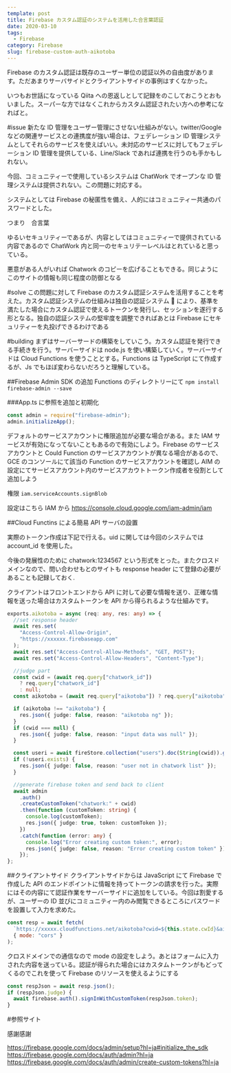 ```yaml
---
template: post
title: Firebase カスタム認証のシステムを活用した合言葉認証
date: 2020-03-10
tags:
  - Firebase
category: Firebase
slug: firebase-custom-auth-aikotoba
---
```


Firebase のカスタム認証は既存のユーザー単位の認証以外の自由度があります。ただあまりサーバサイドとクライアントサイドの事例はすくなかった。

いつもお世話になっている Qiita への恩返しとして記録をのこしておこうとおもいました。スーパーな方ではなくこれからカスタム認証されたい方への参考になればと。

#issue
新たな ID 管理をユーザー管理にさせない仕組みがない。twitter/Google などの関連サービスとの連携度が強い場合は、フェデレーション ID 管理システムとしてそれらのサービスを使えばいい。未対応のサービスに対してもフェデレーション ID 管理を提供している、Line/Slack であれば連携を行うのも手かもしれない。

今回、コミュニティーで使用しているシステムは ChatWork でオープンな ID 管理システムは提供されない。この問題に対応する。

システムとしては Firebase の秘匿性を備え、人的にはコミュニティー共通のパスワードとした。

つまり　合言葉

ゆるいセキュリティーであるが、内容としてはコミュニティーで提供されている内容であるので ChatWork 内と同一のセキュリテーレベルはとれていると思っている。

悪意がある人がいれば Chatwork のコピーを広げることもできる。同じようにこのサイトの情報も同じ程度の防御となる

#solve
この問題に対して Firebase のカスタム認証システムを活用することを考えた。カスタム認証システムの仕組みは独自の認証システム  により、基準を満たした場合にカスタム認証で使えるトークンを発行し、セッションを遂行する形となる。独自の認証システムの堅牢度を調整できればあとは Firebase にセキュリティーを丸投げできるわけである

#building
まずはサーバーサードの構築をしていこう。カスタム認証を発行できる手続きを行う。サーバーサイドは node.js を使い構築していく。サーバーサイドは Cloud Functions を使うこととする。Functions は TypeScript にて作成するが、Js でもほぼ変わらないだろうと理解している。

##Firebase Admin SDK の追加
Functions のディレクトリーにて
`npm install firebase-admin --save`

###App.ts に参照を追加と初期化

```ts
const admin = require("firebase-admin");
admin.initializeApp();
```

デフォルトのサービスアカウントに権限追加が必要な場合がある。また IAM サービスが有効になってないこともあるので有効にしよう。Firebase のサービスアカウントと Could Function のサービスアカウントが異なる場合があるので、GCE のコンソールにて該当の Function のサービスアカウントを確認し AIM の設定にてサービスアカウント内のサービスアカウトトークン作成者を役割として追加しよう

権限 `iam.serviceAccounts.signBlob`

設定はこちら IAM から
https://console.cloud.google.com/iam-admin/iam

##Cloud Functins による簡易 API サーバの設置

実際のトークン作成は下記で行える。uid に関しては今回のシステムでは account_id を使用した。

今後の発展性のために chatwork:1234567 という形式をとった。またクロスドメインなので、問い合わせもとのサイトも response header にて登録の必要があることも記録しておく.

クライアントはフロントエンドから API に対して必要な情報を送り、正確な情報を送った場合はカスタムトークンを API から得られるような仕組みです。

```ts
exports.aikotoba = async (req: any, res: any) => {
  //set response header
  await res.set(
    "Access-Control-Allow-Origin",
    "https://xxxxxx.firebaseapp.com"
  );
  await res.set("Access-Control-Allow-Methods", "GET, POST");
  await res.set("Access-Control-Allow-Headers", "Content-Type");

  //judge part
  const cwid = (await req.query["chatwork_id"])
    ? req.query["chatwork_id"]
    : null;
  const aikotoba = (await req.query["aikotoba"]) ? req.query["aikotoba"] : null;

  if (aikotoba !== "aikotoba") {
    res.json({ judge: false, reason: "aikotoba ng" });
  }
  if (cwid === null) {
    res.json({ judge: false, reason: "input data was null" });
  }

  const useri = await fireStore.collection("users").doc(String(cwid)).get();
  if (!useri.exists) {
    res.json({ judge: false, reason: "user not in chatwork list" });
  }

  //generate firebase token and send back to client
  await admin
    .auth()
    .createCustomToken("chatwork:" + cwid)
    .then(function (customToken: string) {
      console.log(customToken);
      res.json({ judge: true, token: customToken });
    })
    .catch(function (error: any) {
      console.log("Error creating custom token:", error);
      res.json({ judge: false, reason: "Error creating custom token" });
    });
};
```

##クライアントサイド
クライアントサイドからは JavaScript にて Firebase で作成した API のエンドポイントに情報を持ってトークンの請求を行った。実際にはその内容にて認証作業をサーバーサイドに追加をしている。今回は割愛するが、ユーザーの ID 並びにコミュニティー内のみ閲覧できるところにパスワードを設置して入力を求めた。

```js
const resp = await fetch(
  `https://xxxxx.cloudfunctions.net/aikotoba?cwid=${this.state.cwId}&aikotoba=${this.state.aikotoba}`,
  { mode: "cors" }
);
```

クロスドメインでの通信なので mode の設定をしよう。あとはフォームに入力された内容を送っている。認証が得られた場合にはカスタムトークンがもどってくるのでこれを使って Firebase のリソースを使えるようにする

```js
const respJson = await resp.json();
if (respJson.judge) {
  await firebase.auth().signInWithCustomToken(respJson.token);
}
```

#参照サイト

感謝感謝

https://firebase.google.com/docs/admin/setup?hl=ja#initialize_the_sdk
https://firebase.google.com/docs/auth/admin?hl=ja
https://firebase.google.com/docs/auth/admin/create-custom-tokens?hl=ja

